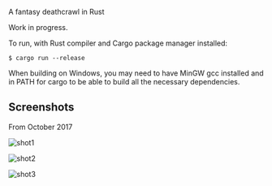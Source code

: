 A fantasy deathcrawl in Rust

Work in progress.

To run, with Rust compiler and Cargo package manager installed:
```
$ cargo run --release
```
When building on Windows, you may need to have MinGW gcc installed
and in PATH for cargo to be able to build all the necessary
dependencies.

Screenshots
-----------

From October 2017

![shot1](doc/shot4.png)

![shot2](doc/shot5.png)

![shot3](doc/shot6.png)
